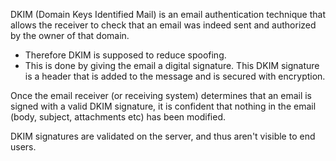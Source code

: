 
DKIM (Domain Keys Identified Mail) is an email authentication technique that allows the receiver to check that an email was indeed sent and authorized by the owner of that domain. 
- Therefore DKIM is supposed to reduce spoofing.
- This is done by giving the email a digital signature. This DKIM signature is a header that is added to the message and is secured with encryption.

Once the email receiver (or receiving system) determines that an email is signed with a valid DKIM signature, it is confident that nothing in the email (body, subject, attachments etc) has been modified.

DKIM signatures are validated on the server, and thus aren't visible to end users.
